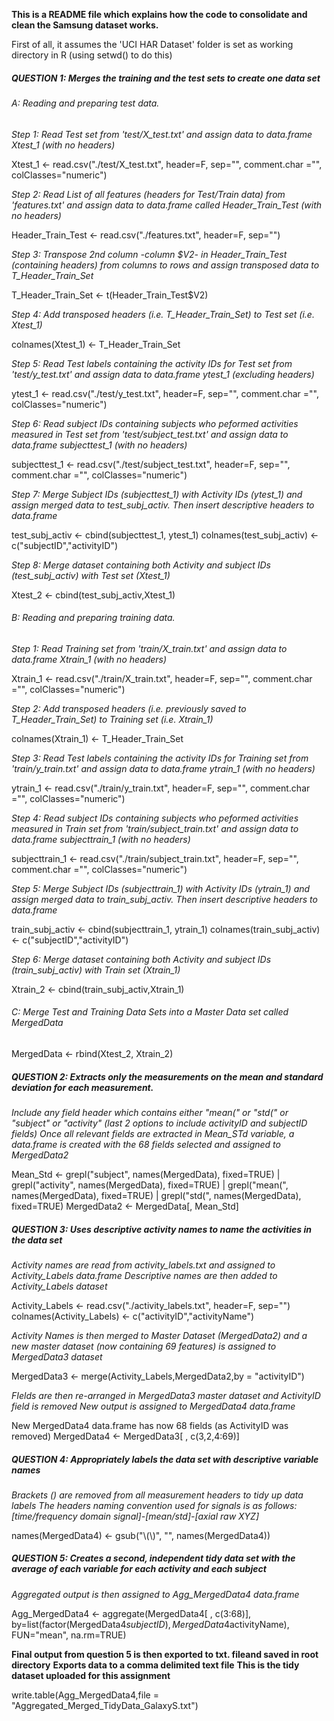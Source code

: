 **This is a README file which explains how the code to consolidate and clean the Samsung dataset works.**

First of all, it assumes the 'UCI HAR Dataset' folder is set as working directory in R (using setwd() to do this)


##### QUESTION 1: Merges the training and the test sets to create one data set

###### A: Reading and preparing test data.

*Step 1: Read Test set from 'test/X_test.txt' and assign data to data.frame Xtest_1 (with no headers)*

Xtest_1 <- read.csv("./test/X_test.txt", header=F, sep="", comment.char ="", colClasses="numeric")

*Step 2: Read List of all features (headers for Test/Train data) from 'features.txt' and assign data to data.frame called Header_Train_Test (with no headers)*

Header_Train_Test <- read.csv("./features.txt", header=F, sep="")

*Step 3: Transpose 2nd column -column $V2- in Header_Train_Test (containing headers) from columns to rows and assign transposed data to T_Header_Train_Set*

T_Header_Train_Set <- t(Header_Train_Test$V2)

*Step 4: Add transposed headers (i.e. T_Header_Train_Set) to Test set (i.e. Xtest_1)*

colnames(Xtest_1) <- T_Header_Train_Set

*Step 5: Read Test labels containing the activity IDs for Test set from 'test/y_test.txt' and assign data to data.frame ytest_1 (excluding headers)*

ytest_1 <- read.csv("./test/y_test.txt", header=F, sep="", comment.char ="", colClasses="numeric")

*Step 6: Read subject IDs containing subjects who peformed activities measured in Test set from 'test/subject_test.txt' and assign data to data.frame subjecttest_1 (with no headers)*

subjecttest_1 <- read.csv("./test/subject_test.txt", header=F, sep="", comment.char ="", colClasses="numeric")

*Step 7: Merge Subject IDs (subjecttest_1) with Activity IDs (ytest_1) and assign merged data to test_subj_activ. Then insert descriptive headers to data.frame*

test_subj_activ <- cbind(subjecttest_1, ytest_1)
colnames(test_subj_activ) <- c("subjectID","activityID")

*Step 8: Merge dataset containing both Activity and subject IDs (test_subj_activ) with Test set (Xtest_1)*

Xtest_2 <- cbind(test_subj_activ,Xtest_1)



###### B: Reading and preparing training data.

*Step 1: Read Training set from 'train/X_train.txt' and assign data to data.frame Xtrain_1 (with no headers)*

Xtrain_1 <- read.csv("./train/X_train.txt", header=F, sep="", comment.char ="", colClasses="numeric")

*Step 2: Add transposed headers (i.e. previously saved to T_Header_Train_Set) to Training set (i.e. Xtrain_1)*

colnames(Xtrain_1) <- T_Header_Train_Set

*Step 3: Read Test labels containing the activity IDs for Training set from 'train/y_train.txt' and assign data to data.frame ytrain_1 (with no headers)*

ytrain_1 <- read.csv("./train/y_train.txt", header=F, sep="", comment.char ="", colClasses="numeric")

*Step 4: Read subject IDs containing subjects who peformed activities measured in Train set from 'train/subject_train.txt' and assign data to data.frame subjecttrain_1 (with no headers)*

subjecttrain_1 <- read.csv("./train/subject_train.txt", header=F, sep="", comment.char ="", colClasses="numeric")

*Step 5: Merge Subject IDs (subjecttrain_1) with Activity IDs (ytrain_1) and assign merged data to train_subj_activ. Then insert descriptive headers to data.frame*

train_subj_activ <- cbind(subjecttrain_1, ytrain_1)
colnames(train_subj_activ) <- c("subjectID","activityID")

*Step 6: Merge dataset containing both Activity and subject IDs (train_subj_activ) with Train set (Xtrain_1)*

Xtrain_2 <- cbind(train_subj_activ,Xtrain_1)



###### C: Merge Test and Training Data Sets into a Master Data set called MergedData

MergedData <- rbind(Xtest_2, Xtrain_2)




##### QUESTION 2: Extracts only the measurements on the mean and standard deviation for each measurement.
*Include any field header which contains either "mean(" or "std(" or "subject" or "activity"
(last 2 options to include activityID and subjectID fields)
Once all relevant fields are extracted in Mean_STd variable, a data.frame is created with the 68 fields selected and assigned to MergedData2*

Mean_Std <- grepl("subject", names(MergedData), fixed=TRUE) | grepl("activity", names(MergedData), fixed=TRUE) | grepl("mean(", names(MergedData), fixed=TRUE) | grepl("std(", names(MergedData), fixed=TRUE)
MergedData2 <- MergedData[, Mean_Std]



##### QUESTION 3: Uses descriptive activity names to name the activities in the data set

*Activity names are read from activity_labels.txt and assigned to Activity_Labels data.frame
Descriptive names are then added to Activity_Labels dataset*

Activity_Labels <- read.csv("./activity_labels.txt", header=F, sep="")
colnames(Activity_Labels) <- c("activityID","activityName")

*Activity Names is then merged to Master Dataset (MergedData2) and a new master dataset (now containing 69 features) is assigned to MergedData3 dataset*

MergedData3 <- merge(Activity_Labels,MergedData2,by = "activityID")

*FIelds are then re-arranged in MergedData3 master dataset and ActivityID field is removed*
*New output is assigned to MergedData4 data.frame*

New MergedData4 data.frame has now 68 fields (as ActivityID was removed)
MergedData4 <- MergedData3[ , c(3,2,4:69)]




##### QUESTION 4: Appropriately labels the data set with descriptive variable names

*Brackets () are removed from all measurement headers to tidy up data labels*
*The headers naming convention used for signals is as follows: [time/frequency domain signal]-[mean/std]-[axial raw XYZ]*

names(MergedData4) <- gsub("\\(\\)", "", names(MergedData4))


##### QUESTION 5: Creates a second, independent tidy data set with the average of each variable for each activity and each subject

*Aggregated output is then assigned to Agg_MergedData4 data.frame*

Agg_MergedData4 <- aggregate(MergedData4[ , c(3:68)], by=list(factor(MergedData4$subjectID),MergedData4$activityName), FUN="mean", na.rm=TRUE)

**Final output from question 5 is then exported to txt. fileand saved in root directory**
**Exports data to a comma delimited text file**
**This is the tidy dataset uploaded for this assignment**

write.table(Agg_MergedData4,file = "Aggregated_Merged_TidyData_GalaxyS.txt")
